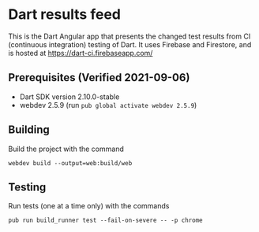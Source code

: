 # Dart results feed

This is the Dart Angular app that presents the changed test
results from CI (continuous integration) testing of Dart.
It uses Firebase and Firestore, and is hosted at
https://dart-ci.firebaseapp.com/

## Prerequisites (Verified 2021-09-06)

- Dart SDK version 2.10.0-stable
- webdev 2.5.9 (run `pub global activate webdev 2.5.9`)

## Building
Build the project with the command

    webdev build --output=web:build/web

## Testing
Run tests (one at a time only) with the commands

    pub run build_runner test --fail-on-severe -- -p chrome
